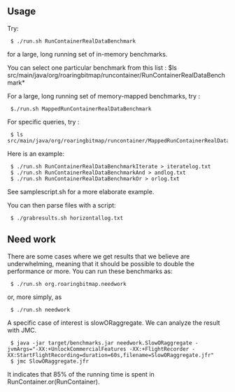 ## Usage

Try:

     $ ./run.sh RunContainerRealDataBenchmark

for a large, long running set of in-memory benchmarks.

You can select one particular benchmark from this list :
     $ls src/main/java/org/roaringbitmap/runcontainer/RunContainerRealDataBenchmark*

For a large, long running set of memory-mapped benchmarks, 
try :

     $./run.sh MappedRunContainerRealDataBenchmark

For specific queries, try :

     $ ls src/main/java/org/roaringbitmap/runcontainer/MappedRunContainerRealDataBenchmark*

Here is an example: 

     $ ./run.sh RunContainerRealDataBenchmarkIterate > iteratelog.txt
     $ ./run.sh RunContainerRealDataBenchmarkAnd > andlog.txt
     $ ./run.sh RunContainerRealDataBenchmarkOr > orlog.txt

See samplescript.sh for a more elaborate example.

You can then parse files with a script:

     $ ./grabresults.sh horizontallog.txt


## Need work


There are some cases where we get results that we believe are underwhelming, meaning that
it should be possible to double the performance or more. You can run these benchmarks as:

     $ ./run.sh org.roaringbitmap.needwork

or, more simply, as 

     $ ./run.sh needwork


A specific case of interest is slowORaggregate. We can analyze the result with JMC.

     $ java -jar target/benchmarks.jar needwork.SlowORaggregate -jvmArgs="-XX:+UnlockCommercialFeatures -XX:+FlightRecorder -XX:StartFlightRecording=duration=60s,filename=SlowORaggregate.jfr"
     $ jmc SlowORaggregate.jfr

It indicates that 85% of the running time is spent in RunContainer.or(RunContainer).